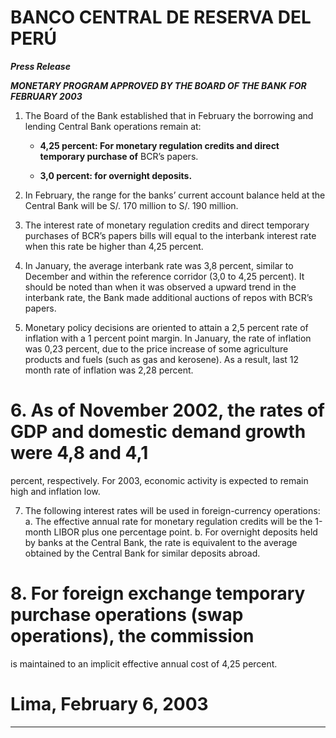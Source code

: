 # BANCO CENTRAL DE RESERVA DEL PERÚ

**_Press Release_**

**_MONETARY PROGRAM APPROVED BY THE BOARD OF THE BANK_**
**_FOR FEBRUARY 2003_**

1. The Board of the Bank established that in February the borrowing and lending Central
Bank operations remain at:

    - **4,25 percent: For monetary regulation credits and direct temporary purchase of**
BCR’s papers.

    - **3,0 percent: for overnight deposits.**

2. In February, the range for the banks’ current account balance held at the Central Bank
will be S/. 170 million to S/. 190 million.

3. The interest rate of monetary regulation credits and direct temporary purchases of BCR’s
papers bills will equal to the interbank interest rate when this rate be higher than 4,25
percent.

4. In January, the average interbank rate was 3,8 percent, similar to December and within the
reference corridor (3,0 to 4,25 percent). It should be noted than when it was observed a
upward trend in the interbank rate, the Bank made additional auctions of repos with
BCR’s papers.

5. Monetary policy decisions are oriented to attain a 2,5 percent rate of inflation with a 1
percent point margin. In January, the rate of inflation was 0,23 percent, due to the price
increase of some agriculture products and fuels (such as gas and kerosene). As a result,
last 12 month rate of inflation was 2,28 percent.

# 6. As of November 2002, the rates of GDP and domestic demand growth were 4,8 and 4,1
percent, respectively. For 2003, economic activity is expected to remain high and inflation
low.

7. The following interest rates will be used in foreign-currency operations:
a. The effective annual rate for monetary regulation credits will be the 1-month LIBOR
plus one percentage point.
b. For overnight deposits held by banks at the Central Bank, the rate is equivalent to
the average obtained by the Central Bank for similar deposits abroad.

# 8. For foreign exchange temporary purchase operations (swap operations), the commission
is maintained to an implicit effective annual cost of 4,25 percent.

# Lima, February 6, 2003


-----

